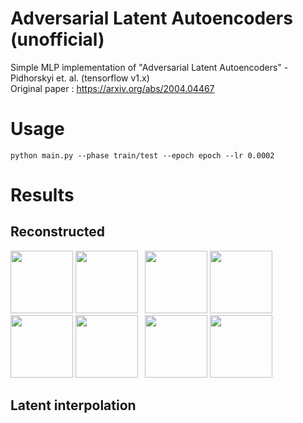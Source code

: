 # Adversarial Latent Autoencoders (unofficial)
Simple MLP implementation of "Adversarial Latent Autoencoders" - Pidhorskyi et. al.  (tensorflow v1.x)  
Original paper : https://arxiv.org/abs/2004.04467  

# Usage
~~~
python main.py --phase train/test --epoch epoch --lr 0.0002
~~~
# Results
## Reconstructed
<img src="https://user-images.githubusercontent.com/39647373/87861634-177a2100-c983-11ea-88b1-f3a4503689ba.jpg"  width="100" height="100"></img>
<img src="https://user-images.githubusercontent.com/39647373/87861689-a6873900-c983-11ea-9839-42d25c16a6bf.jpg"  width="100" height="100"></img>&ensp;
<img src="https://user-images.githubusercontent.com/39647373/87861738-07167600-c984-11ea-956f-887fa6c4f517.jpg"  width="100" height="100"></img>
<img src="https://user-images.githubusercontent.com/39647373/87861739-0847a300-c984-11ea-971e-1c5858f75721.jpg"  width="100" height="100"></img></br>
<img src="https://user-images.githubusercontent.com/39647373/87861746-0c73c080-c984-11ea-9536-ef627bc014ad.jpg"  width="100" height="100"></img>
<img src="https://user-images.githubusercontent.com/39647373/87861742-0bdb2a00-c984-11ea-88a8-6c2d495681a9.jpg"  width="100" height="100"></img>&ensp;
<img src="https://user-images.githubusercontent.com/39647373/87861744-0bdb2a00-c984-11ea-80ef-804b4a30c33d.jpg"  width="100" height="100"></img>
<img src="https://user-images.githubusercontent.com/39647373/87861745-0c73c080-c984-11ea-998c-8404497a5825.jpg"  width="100" height="100"></img>

## Latent interpolation
<!-- <img src="https://user-images.githubusercontent.com/39647373/87862932-62e6fc00-c990-11ea-84e2-b785cd20f8c5.jpg"  width="700" height="100"></img> -->

